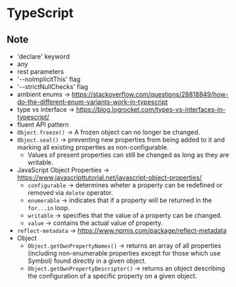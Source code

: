 # TypeScript

## Note
- 'declare' keyword
- any
- rest parameters
- '--noImplicitThis' flag
- '--strictNullChecks' flag
- ambient enums -> https://stackoverflow.com/questions/28818849/how-do-the-different-enum-variants-work-in-typescript
- type vs interface -> https://blog.logrocket.com/types-vs-interfaces-in-typescript/
- fluent API pattern
- `Object.freeze()` -> A frozen object can no longer be changed.
- `Object.seal()` -> preventing new properties from being added to it and marking all existing properties as non-configurable. 
	- Values of present properties can still be changed as long as they are writable.
- JavaScript Object Properties -> https://www.javascripttutorial.net/javascript-object-properties/
	- `configurable` -> determines wheter a property can be redefined or removed via `delete` operator.
	- `enumerable` -> indicates that if a property will be returned in the `for...in` loop.
	- `writable` -> specifies that the value of a property can be changed.
	- `value` -> contains the actual value of property.
- `reflect-metadata` -> https://www.npmjs.com/package/reflect-metadata
- Object
	- `Object.getOwnPropertyNames()` -> returns an array of all properties (including non-enumerable properties except for those which use Symbol) found directly in a given object.
	- `Object.getOwnPropertyDescriptor()` -> returns an object describing the configuration of a specific property on a given object.